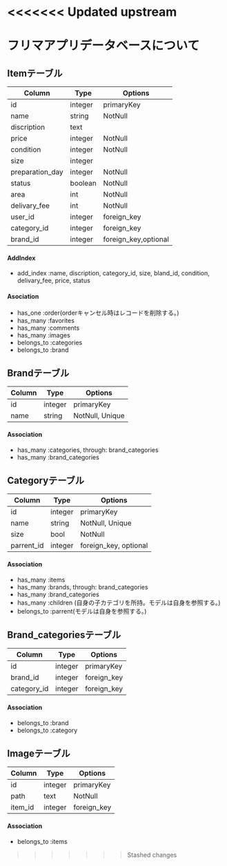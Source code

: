 <<<<<<< Updated upstream
=======
# フリマアプリデータベースについて

## Itemテーブル

|Column|Type|Options|
|------|----|-------|
|id|integer|primaryKey|
|name|string|NotNull|
|discription|text||
|price|integer|NotNull|
|condition|integer|NotNull|
|size|integer||
|preparation_day|integer|NotNull| 
|status|boolean|NotNull|
|area|int|NotNull|
|delivary_fee|int|NotNull|
|user_id|integer|foreign_key|
|category_id|integer|foreign_key|
|brand_id|integer|foreign_key,optional|

#### AddIndex
- add_index :name, discription, category_id, size, bland_id, condition, delivary_fee, price, status

#### Asociation

- has_one :order(orderキャンセル時はレコードを削除する。)
- has_many :favorites
- has_many :comments
- has_many :images
- belongs_to :categories
- belongs_to :brand

## Brandテーブル

|Column|Type|Options|
|------|----|-------|
|id|integer|primaryKey|
|name|string|NotNull, Unique|



#### Association

- has_many :categories, through: brand_categories
- has_many :brand_categories

## Categoryテーブル


|Column|Type|Options|
|------|----|-------|
|id|integer|primaryKey|
|name|string|NotNull, Unique|
|size|bool|NotNull|
|parrent_id|integer|foreign_key, optional|



#### Association
- has_many :items
- has_many :brands, through: brand_categories
- has_many :brand_categories
- has_many :children (自身の子カテゴリを所持。モデルは自身を参照する。)
- belongs_to :parrent(モデルは自身を参照する。)

## Brand_categoriesテーブル

|Column|Type|Options|
|------|----|-------|
|id|integer|primaryKey|
|brand_id|integer|foreign_key|
|category_id|integer|foreign_key|

#### Association

- belongs_to :brand
- belongs_to :category

## Imageテーブル

|Column|Type|Options|
|------|----|-------|
|id|integer|primaryKey|
|path|text|NotNull|
|item_id|integer|foreign_key|


#### Association

- belongs_to :items

>>>>>>> Stashed changes

